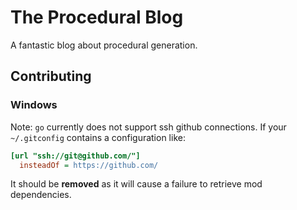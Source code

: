 # The Procedural Blog

A fantastic blog about procedural generation.

## Contributing

### Windows

Note: `go` currently does not support ssh github connections. If your `~/.gitconfig` contains a configuration like:

```ini
[url "ssh://git@github.com/"]
  insteadOf = https://github.com/
```

It should be **removed** as it will cause a failure to retrieve mod dependencies.
